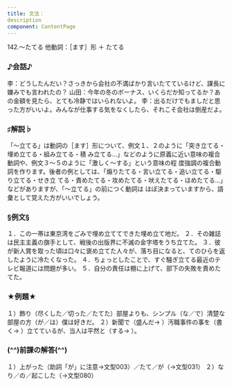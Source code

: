 ```yaml
---
title: 文法：
description
component: ContentPage
---
```



142.～たてる
他動詞：［ます］形 ＋ たてる
### ♪会話♪
李：どうしたんだい？さっきから会社の不満ばかり言いたてているけど、課長に嫌みでも言われたの？
山田：今年の冬のボーナス、いくらだか知ってるか？あの金額を見たら、とても冷静ではいられないよ。
李：出るだけでもましだと思った方がいいよ。みんなが仕事する気をなくしたら、それこそ会社は倒産だよ。
### ♯解説♭
「～立てる」は動詞の［ます］形について、例文１、２のように「突き立てる・埋め立てる・組み立てる・積 み立てる…」などのように原義に近い意味の複合動詞や、例文３～５のように「激しく～する」という意味の程 度強調の複合動詞を作ります。後者の例としては、「煽りたてる・言い立てる・追い立てる・駆り立てる・せき立 てる・責めたてる・攻めたてる・吠えたてる・ほめたてる…」などがありますが、「～立てる」の前につく動詞は ほぼ決まっていますから、語彙として覚えた方がいいでしょう。
### §例文§
１．この一帯は東京湾をごみで埋め立ててできた埋め立て地だ。
２．その雑誌は民主主義の旗手として、戦後の出版界に不滅の金字塔をうち立てた。
３．彼が新人賞を取った頃は口々に褒め立てた人々が、落ち目になると、てのひらを返したように冷たくなった。
４．ちょっとしたことで、すぐ騒ぎ立てる最近のテレビ報道には問題が多い。
５．自分の責任は棚に上げて、部下の失敗を責めたてた。
### ★例題★
１）飾り（尽くした／切った／たてた）部屋よりも、シンプル（な／で）清楚な部屋の方（が／は）僕は好きだ。
２）新聞で（盛んだ→ ）汚職事件の事を（書く→ ）立てているが、当人は平然と（する→ ）。
### (^^)前課の解答(^^)
１）上がった（助詞「が」に注意→文型003）／たて／が（→文型031）
２）なり／の／起こした（→文型080）
